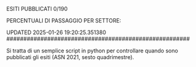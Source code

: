 ESITI PUBBLICATI 0/190 

PERCENTUALI DI PASSAGGIO PER SETTORE:

UPDATED 2025-01-26 19:20:25.351380
###################################################### 

Si tratta di un semplice script in python per controllare quando sono pubblicati gli esiti (ASN 2021, sesto quadrimestre).

